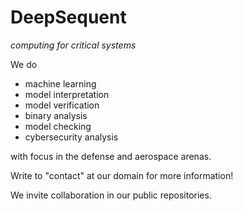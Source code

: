 # DeepSequent

*computing for critical systems*

We do

- machine learning
- model interpretation
- model verification
- binary analysis
- model checking
- cybersecurity analysis

with focus in the defense and aerospace arenas.

Write to "contact" at our domain for more information!

We invite collaboration in our public repositories.
